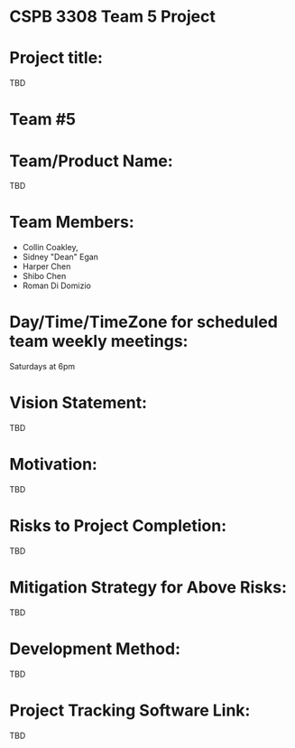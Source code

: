 # CSPB 3308 Team 5 Project
# Project title:
TBD
# Team #5
# Team/Product Name:
TBD
# Team Members: 
* Collin Coakley, 
* Sidney "Dean" Egan
* Harper Chen
* Shibo Chen
* Roman Di Domizio
# Day/Time/TimeZone for scheduled team weekly meetings:
Saturdays at 6pm

# Vision Statement:
TBD

# Motivation:
TBD

# Risks to Project Completion:
TBD

# Mitigation Strategy for Above Risks:
TBD

# Development Method:
TBD

# Project Tracking Software Link:
TBD



